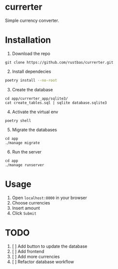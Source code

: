 # currerter
Simple currency converter.

# Installation

1. Download the repo
```shell
git clone https://github.com/rustbas/currerter.git
```

2. Install dependecies
```sh
poetry install --no-root
```

3. Create the database
```shell
cd app/currerter_app/sqlite3/
cat create_tables.sql | sqlite database.sqlite3
```

4. Activate the virtual env

```shell
poetry shell
```

5. Migrate the databases
```shell
cd app
./manage migrate
```

6. Run the server
```shell
cd app
./manage runserver
```

# Usage

1. Open `localhost:8000` in your browser
2. Choose currencies
3. Insert amount 
4. Click `Submit`

# TODO

1. [ ] Add button to update the database
2. [ ] Add frontend
3. [ ] Add more currencies
4. [ ] Refactor database workflow
